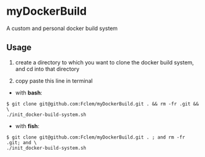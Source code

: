 # myDockerBuild
A custom and personal docker build system

## Usage

1. create a directory to which you want to clone the docker build system, and cd into that directory

2. copy paste this line in terminal

  * with **bash**:
  ```console
  $ git clone git@github.com:Fclem/myDockerBuild.git . && rm -fr .git && \
  ./init_docker-build-system.sh
  ```

  * with **fish**:
  ```console
  $ git clone git@github.com:Fclem/myDockerBuild.git . ; and rm -fr .git; and \
  ./init_docker-build-system.sh
  ```
